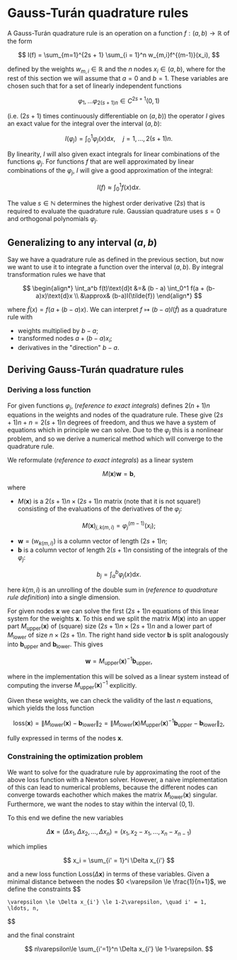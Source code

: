 # Gauss-Turán quadrature rules

A Gauss-Turán quadrature rule is an operation on a function $f : (a,b) \rightarrow \mathbb{R}$ of the form

$$
    I(f) = \sum_{m=1}^{2s + 1} \sum_{i = 1}^n w_{m,i}f^{(m-1)}(x_i),
$$

defined by the weights $w_{m,i} \in \mathbb{R}$ and the $n$ nodes $x_i \in (a, b)$, where for the rest of this section we will assume that $a = 0$ and $b = 1$. These variables are chosen such that for a set of linearly independent functions

$$
    \varphi_1, \ldots \varphi_{2(s+1)n} \in C^{2s+1}(0,1)
$$

(i.e. $(2s+1)$ times continuously differentiable on $(a,b)$) the operator $I$ gives an exact value for the integral over the interval $(a,b)$:

$$
    I(\varphi_j) = \int_0^1\varphi_j(x)\text{d}x, \quad j=1,\ldots,2(s+1)n.
$$

By linearity, $I$ will also given exact integrals for linear combinations of the functions $\varphi_j$. For functions $f$ that are well approximated by linear combinations of the $\varphi_j$, $I$ will give a good approximation of the integral:

$$
    I(f) \approx \int_0^1f(x)\text{d}x.
$$

The value $s \in \mathbb{N}$ determines the highest order derivative ($2s$) that is required to evaluate the quadrature rule. Gaussian quadrature uses $s = 0$ and orthogonal polynomials $\varphi_j$.

## Generalizing to any interval $(a,b)$

Say we have a quadrature rule as defined in the previous section, but now we want to use it to integrate a function over the interval $(a,b)$. By integral transformation rules we have that


$$
\begin{align*}
    \int_a^b f(t)\text{d}t &=& (b - a) \int_0^1 f(a + (b-a)x)\text{d}x \\
    &\approx& (b-a)I(\tilde{f})
\end{align*}
$$

where $\tilde{f}(x) = f(a + (b-a)x)$. We can interpret $f \mapsto (b-a)I(\tilde{f})$ as a quadrature rule with 
- weights multiplied by $b-a$;
- transformed nodes $a + (b-a)x_i$;
- derivatives in the "direction" $b - a$.

## Deriving Gauss-Turán quadrature rules

### Deriving a loss function

For given functions $\varphi_j$, (_reference to exact integrals_) defines $2(n+1)n$ equations in the weights and nodes of the quadrature rule. These give $(2s + 1)n + n = 2(s + 1)n$ degrees of freedom, and thus we have a system of equations which in principle we can solve. Due to the $\varphi_j$ this is a nonlinear problem, and so we derive a numerical method which will converge to the quadrature rule.

We reformulate (_reference to exact integrals_) as a linear system

$$
    M(\mathbf{x})\mathbf{w} = \mathbf{b},
$$

where

- $M(\mathbf{x})$ is a $2(s+1)n \times (2s + 1)n$ matrix (note that it is not square!) consisting of the evaluations of the derivatives of the $\varphi_j$:

$$
M(\mathbf{x})_{j,k(m, i)} = \varphi_j^{(m-1)}(x_i);
$$

- $\mathbf{w} = (w_{k(m, i)})$ is a column vector of length $(2s+1)n$;
- $\mathbf{b}$ is a column vector of length $2(s+1)n$ consisting of the integrals of the $\varphi_j$:

$$
    b_j = \int_a^b \varphi_j(x)\text{d}x.
$$

here $k(m,i)$ is an unrolling of the double sum in (_reference to quadrature rule definition_) into a single dimension.

For given nodes $\mathbf{x}$ we can solve the first $(2s+1)n$ equations of this linear system for the weights $\mathbf{x}$. To this end we split the matrix $M(\mathbf{x})$ into an upper part $M_\text{upper}(\mathbf{x})$ of (square) size $(2s+1)n \times (2s+1)n$ and a lower part of $M_\text{lower}$ of size $n \times (2s + 1)n$. The right hand side vector $\mathbf{b}$ is split analogously into $\mathbf{b}_\text{upper}$ and $\mathbf{b}_\text{lower}$. This gives

$$
    \mathbf{w} = M_\text{upper}(\mathbf{x})^{-1}\mathbf{b}_\text{upper},
$$

where in the implementation this will be solved as a linear system instead of computing the inverse $M_\text{upper}(\mathbf{x})^{-1}$ explicitly.

Given these weights, we can check the validity of the last $n$ equations, which yields the loss function

$$
    \text{loss}(\mathbf{x}) = \|M_\text{lower}(\mathbf{x}) - \mathbf{b}_\text{lower}\|_2 
    = 
    \|M_\text{lower}(\mathbf{x})M_\text{upper}(\mathbf{x})^{-1}\mathbf{b}_\text{upper} - \mathbf{b}_\text{lower} \|_2,
$$

fully expressed in terms of the nodes $\mathbf{x}$.

### Constraining the optimization problem

We want to solve for the quadrature rule by approximating the root of the above loss function with a Newton solver. However, a naive implementation of this can lead to numerical problems, because the different nodes can converge towards eachother which makes the matrix $M_\text{lower}(\mathbf{x})$ singular. Furthermore, we want the nodes to stay within the interval $(0,1)$.

To this end we define the new variables 

$$
    \Delta \mathbf{x} = (\Delta x_1, \Delta x_2, \ldots, \Delta x_n) = (x_1, x_2 - x_1, \ldots, x_n - x_{n-1})
$$

which implies

$$
    x_i = \sum_{i' = 1}^i \Delta x_{i'}
$$

and a new loss function $\text{Loss}(\Delta\mathbf{x})$ in terms of these variables. Given a minimal distance between the nodes $0 <\varepsilon \le \frac{1}{n+1}$, we define the constraints
$$

    \varepsilon \le \Delta x_{i'} \le 1-2\varepsilon, \quad i' = 1, \ldots, n,
$$

and the final constraint

$$
    n\varepsilon\le \sum_{i'=1}^n \Delta x_{i'} \le 1-\varepsilon.
$$